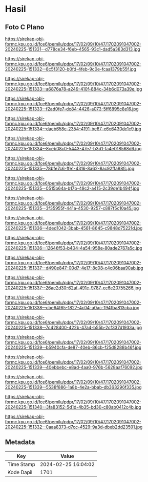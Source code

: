 # Hasil

## Foto C Plano

https://sirekap-obj-formc.kpu.go.id/fce6/pemilu/pdpr/17/02/09/10/47/1702091047002-20240225-151331--d778ce34-f6eb-4565-93c1-dad5a383d313.jpg

https://sirekap-obj-formc.kpu.go.id/fce6/pemilu/pdpr/17/02/09/10/47/1702091047002-20240225-151332--8c5f3120-b0fd-4feb-9c0e-fcaa1379b55f.jpg

https://sirekap-obj-formc.kpu.go.id/fce6/pemilu/pdpr/17/02/09/10/47/1702091047002-20240225-151333--a6876a78-a249-410f-884c-34b6d073a39e.jpg

https://sirekap-obj-formc.kpu.go.id/fce6/pemilu/pdpr/17/02/09/10/47/1702091047002-20240225-151333--f2ad0fe7-dc84-4426-a073-5ff6895c8e16.jpg

https://sirekap-obj-formc.kpu.go.id/fce6/pemilu/pdpr/17/02/09/10/47/1702091047002-20240225-151334--dacb658c-2354-4191-be87-e6c6430dc1c9.jpg

https://sirekap-obj-formc.kpu.go.id/fce6/pemilu/pdpr/17/02/09/10/47/1702091047002-20240225-151334--8ceb08c0-5443-47e7-b3d1-fa4e018568d6.jpg

https://sirekap-obj-formc.kpu.go.id/fce6/pemilu/pdpr/17/02/09/10/47/1702091047002-20240225-151335--78bfe7c6-ffe1-4316-8a62-8ac92ffa88fc.jpg

https://sirekap-obj-formc.kpu.go.id/fce6/pemilu/pdpr/17/02/09/10/47/1702091047002-20240225-151335--0515b64a-b17b-49c2-a415-2c39de1b494f.jpg

https://sirekap-obj-formc.kpu.go.id/fce6/pemilu/pdpr/17/02/09/10/47/1702091047002-20240225-151335--3f35955f-441a-4530-9257-c887f5c10a45.jpg

https://sirekap-obj-formc.kpu.go.id/fce6/pemilu/pdpr/17/02/09/10/47/1702091047002-20240225-151336--4ded1042-3bab-4561-8645-c9848d75221d.jpg

https://sirekap-obj-formc.kpu.go.id/fce6/pemilu/pdpr/17/02/09/10/47/1702091047002-20240225-151336--12646f53-b404-4a54-958e-80ade2767a5c.jpg

https://sirekap-obj-formc.kpu.go.id/fce6/pemilu/pdpr/17/02/09/10/47/1702091047002-20240225-151337--d490e847-00d7-4e17-8c08-c4c06baa90ab.jpg

https://sirekap-obj-formc.kpu.go.id/fce6/pemilu/pdpr/17/02/09/10/47/1702091047002-20240225-151337--26ae2d30-62af-491c-9787-cc6c20755266.jpg

https://sirekap-obj-formc.kpu.go.id/fce6/pemilu/pdpr/17/02/09/10/47/1702091047002-20240225-151338--cbe64f65-1827-4c04-a0ac-194fba813cba.jpg

https://sirekap-obj-formc.kpu.go.id/fce6/pemilu/pdpr/17/02/09/10/47/1702091047002-20240225-151338--7c428400-422b-47a4-b55b-2cf337d1933a.jpg

https://sirekap-obj-formc.kpu.go.id/fce6/pemilu/pdpr/17/02/09/10/47/1702091047002-20240225-151339--b5940cfa-de87-40eb-86cb-f25d8288b46f.jpg

https://sirekap-obj-formc.kpu.go.id/fce6/pemilu/pdpr/17/02/09/10/47/1702091047002-20240225-151339--40ebbebc-e8ad-4aa0-976b-5628aaf76092.jpg

https://sirekap-obj-formc.kpu.go.id/fce6/pemilu/pdpr/17/02/09/10/47/1702091047002-20240225-151339--5538f886-1a8b-4e2a-bbab-db363296f335.jpg

https://sirekap-obj-formc.kpu.go.id/fce6/pemilu/pdpr/17/02/09/10/47/1702091047002-20240225-151340--3fa83152-5d1d-4b35-bd30-c80ab0412c4b.jpg

https://sirekap-obj-formc.kpu.go.id/fce6/pemilu/pdpr/17/02/09/10/47/1702091047002-20240225-151332--0aaa8373-d7cc-4529-9a3d-dbeb2dd23501.jpg


## Metadata

| Key        | Value               |
| ---------- | ------------------- |
| Time Stamp | 2024-02-25 16:04:02 |
| Kode Dapil | 1701                |



